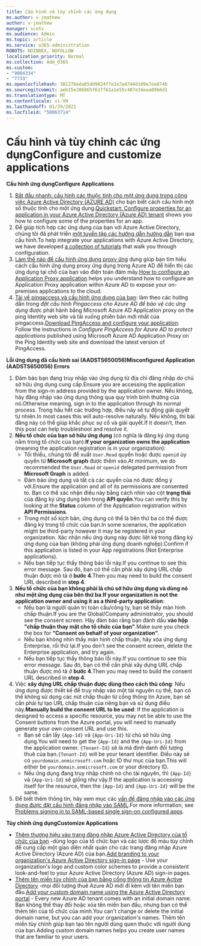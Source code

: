 ```yaml
---
title: Cấu hình và tùy chỉnh các ứng dụng
ms.author: v-jmathew
author: v-jmathew
manager: scotv
ms.audience: Admin
ms.topic: article
ms.service: o365-administration
ROBOTS: NOINDEX, NOFOLLOW
localization_priority: Normal
ms.collection: Adm_O365
ms.custom:
- "9004334"
- "7733"
ms.openlocfilehash: 30127beda85dd9824f7e3a7a4744d109e7ea874b
ms.sourcegitcommit: aeb15e206865f61ff61a1e55c407e34eaa89b6d1
ms.translationtype: MT
ms.contentlocale: vi-VN
ms.lasthandoff: 01/29/2021
ms.locfileid: "50063714"
---
```

# <a name="configure-and-customize-applications"></a><span data-ttu-id="ae179-102">Cấu hình và tùy chỉnh các ứng dụng</span><span class="sxs-lookup"><span data-stu-id="ae179-102">Configure and customize applications</span></span>

<span data-ttu-id="ae179-103">**Cấu hình ứng dụng**</span><span class="sxs-lookup"><span data-stu-id="ae179-103">**Configure Applications**</span></span>

1. <span data-ttu-id="ae179-104">[Bắt đầu nhanh: cấu hình các thuộc tính cho một ứng dụng trong công việc Azure Active Directory (AZURE AD)](https://docs.microsoft.com/azure/active-directory/manage-apps/add-application-portal-configure) cho bạn biết cách cấu hình một số thuộc tính cho một ứng dụng.</span><span class="sxs-lookup"><span data-stu-id="ae179-104">[Quickstart: Configure properties for an application in your Azure Active Directory (Azure AD) tenant](https://docs.microsoft.com/azure/active-directory/manage-apps/add-application-portal-configure) shows you how to configure some of the properties for an app.</span></span>
2. <span data-ttu-id="ae179-105">Để giúp tích hợp các ứng dụng của bạn với Azure Active Directory, chúng tôi đã phát triển [một tuyển tập các hướng dẫn hướng dẫn](https://docs.microsoft.com/azure/active-directory/saas-apps/tutorial-list) bạn qua cấu hình.</span><span class="sxs-lookup"><span data-stu-id="ae179-105">To help integrate your applications with Azure Active Directory, we have developed [a collection of tutorials](https://docs.microsoft.com/azure/active-directory/saas-apps/tutorial-list) that walk you through configuration.</span></span>
3. <span data-ttu-id="ae179-106">[Làm thế nào để cấu hình ứng dụng proxy ứng](https://docs.microsoft.com/azure/active-directory/manage-apps/application-proxy-config-how-to) dụng giúp bạn tìm hiểu cách cấu hình ứng dụng proxy ứng dụng trong Azure AD để hiển thị các ứng dụng tại chỗ của bạn vào điện toán đám mây.</span><span class="sxs-lookup"><span data-stu-id="ae179-106">[How to configure an Application Proxy application](https://docs.microsoft.com/azure/active-directory/manage-apps/application-proxy-config-how-to) helps you understand how to configure an Application Proxy application within Azure AD to expose your on-premises applications to the cloud.</span></span>
4. <span data-ttu-id="ae179-107">[Tải về pingaccess và cấu hình ứng dụng của bạn](https://docs.microsoft.com/azure/active-directory/manage-apps/application-proxy-ping-access-publishing-guide#download-pingaccess-and-configure-your-application): làm theo các hướng dẫn trong *đặt cấu hình Pingaccess cho Azure AD để bảo vệ các ứng dụng* được phát hành bằng Microsoft Azure AD Application proxy on the ping Identity web site và tải xuống phiên bản mới nhất của pingaccess.</span><span class="sxs-lookup"><span data-stu-id="ae179-107">[Download PingAccess and configure your application](https://docs.microsoft.com/azure/active-directory/manage-apps/application-proxy-ping-access-publishing-guide#download-pingaccess-and-configure-your-application): Follow the instructions in *Configure PingAccess for Azure AD to protect applications* published using Microsoft Azure AD Application Proxy on the Ping Identity web site and download the latest version of PingAccess.</span></span>

<span data-ttu-id="ae179-108">**Lỗi ứng dụng đã cấu hình sai (AADSTS650056)**</span><span class="sxs-lookup"><span data-stu-id="ae179-108">**Misconfigured Application (AADSTS650056) Errors**</span></span>

1. <span data-ttu-id="ae179-109">Đảm bảo bạn đang truy nhập vào ứng dụng từ địa chỉ đăng nhập do chủ sở hữu ứng dụng cung cấp.</span><span class="sxs-lookup"><span data-stu-id="ae179-109">Ensure you are accessing the application from the sign-in address provided by the application owner.</span></span> <span data-ttu-id="ae179-110">Nếu không, hãy đăng nhập vào ứng dụng thông qua quy trình bình thường của nó.</span><span class="sxs-lookup"><span data-stu-id="ae179-110">Otherwise meaning, sign in to the application through its normal process.</span></span> <span data-ttu-id="ae179-111">Trong hầu hết các trường hợp, điều này sẽ tự động giải quyết tự nhiên.</span><span class="sxs-lookup"><span data-stu-id="ae179-111">In most cases this will auto-resolve naturally.</span></span> <span data-ttu-id="ae179-112">Nếu không, thì bài đăng này có thể giúp khắc phục sự cố và giải quyết.</span><span class="sxs-lookup"><span data-stu-id="ae179-112">If it doesn’t, then this post can help troubleshoot and resolve it.</span></span>
2. <span data-ttu-id="ae179-113">**Nếu tổ chức của bạn sở hữu ứng dụng** (có nghĩa là đăng ký ứng dụng nằm trong tổ chức của bạn):</span><span class="sxs-lookup"><span data-stu-id="ae179-113">**If your organization owns the application** (meaning the application registration is in your organization):</span></span>
    - <span data-ttu-id="ae179-114">Tối thiểu, chúng tôi đề xuất `User.Read` quyền hoặc được `openid` ủy quyền từ **Microsoft graph** được thêm vào.</span><span class="sxs-lookup"><span data-stu-id="ae179-114">At minimum, we do recommended the `User.Read` or `openid` delegated permission from **Microsoft Graph** is added.</span></span>
    - <span data-ttu-id="ae179-115">Đảm bảo ứng dụng và tất cả các quyền của nó được đồng ý với.</span><span class="sxs-lookup"><span data-stu-id="ae179-115">Ensure the application and all of its permissions are consented to.</span></span> <span data-ttu-id="ae179-116">Bạn có thể xác nhận điều này bằng cách nhìn vào cột **trạng thái** của đăng ký ứng dụng bên trong **API quyền**.</span><span class="sxs-lookup"><span data-stu-id="ae179-116">You can verify this by looking at the **Status** column of the Application registration within **API Permissions**.</span></span>
    - <span data-ttu-id="ae179-117">Trong một số kịch bản, ứng dụng có thể là bên thứ ba có thể được đăng ký trong tổ chức của bạn.</span><span class="sxs-lookup"><span data-stu-id="ae179-117">In some scenarios, the application might be third-party however it may be registered in your organization.</span></span> <span data-ttu-id="ae179-118">Xác nhận nếu ứng dụng này được liệt kê trong đăng ký ứng dụng của bạn (không phải ứng dụng doanh nghiệp).</span><span class="sxs-lookup"><span data-stu-id="ae179-118">Confirm if this application is listed in your App registrations (Not Enterprise applications).</span></span>
    - <span data-ttu-id="ae179-119">Nếu bạn tiếp tục thấy thông báo lỗi này.</span><span class="sxs-lookup"><span data-stu-id="ae179-119">If you continue to see this error message.</span></span> <span data-ttu-id="ae179-120">Sau đó, bạn có thể cần phải xây dựng URL chấp thuận được mô tả ở **bước 4**.</span><span class="sxs-lookup"><span data-stu-id="ae179-120">Then you may need to build the consent URL described in **step 4**.</span></span>
3. <span data-ttu-id="ae179-121">**Nếu tổ chức của bạn không phải là chủ sở hữu ứng dụng và dùng nó như một ứng dụng của bên thứ ba**:</span><span class="sxs-lookup"><span data-stu-id="ae179-121">**If your organization is not the application owner and using it as a third-party application**:</span></span>
    - <span data-ttu-id="ae179-122">Nếu bạn là người quản trị toàn cầu/công ty, bạn sẽ thấy màn hình chấp thuận.</span><span class="sxs-lookup"><span data-stu-id="ae179-122">If you are the Global/Company administrator, you should see the consent screen.</span></span> <span data-ttu-id="ae179-123">Hãy đảm bảo rằng bạn đánh dấu **vào hộp "chấp thuận thay mặt cho tổ chức của bạn"**.</span><span class="sxs-lookup"><span data-stu-id="ae179-123">Make sure you check the box for **“Consent on behalf of your organization“**.</span></span>
    - <span data-ttu-id="ae179-124">Nếu bạn không nhìn thấy màn hình chấp thuận, hãy xóa ứng dụng Enterprise, rồi thử lại.</span><span class="sxs-lookup"><span data-stu-id="ae179-124">If you don’t see the consent screen, delete the Enterprise application, and try again.</span></span>
    - <span data-ttu-id="ae179-125">Nếu bạn tiếp tục thấy thông báo lỗi này.</span><span class="sxs-lookup"><span data-stu-id="ae179-125">If you continue to see this error message.</span></span> <span data-ttu-id="ae179-126">Sau đó, bạn có thể cần phải xây dựng URL chấp thuận được mô tả ở **bước 4**.</span><span class="sxs-lookup"><span data-stu-id="ae179-126">Then you may need to build the consent URL described in **step 4**.</span></span>
4. <span data-ttu-id="ae179-127">Việc **xây dựng URL chấp thuận được dùng theo cách thủ công**: Nếu ứng dụng được thiết kế để truy nhập vào một tài nguyên cụ thể, bạn có thể không sử dụng các nút chấp thuận từ cổng thông tin Azure, bạn sẽ cần phải tự tạo URL chấp thuận của riêng bạn và sử dụng điều này.</span><span class="sxs-lookup"><span data-stu-id="ae179-127">**Manually build the consent URL to be used**: If the application is designed to access a specific resource, you may not be able to use the Consent buttons from the Azure portal, you will need to manually generate your own consent URL and use this.</span></span>
    - <span data-ttu-id="ae179-128">Bạn sẽ cần lấy `{App-Id}` và `{App-Uri-Id}` từ chủ sở hữu ứng dụng.</span><span class="sxs-lookup"><span data-stu-id="ae179-128">You will need to get the `{App-Id}` and the `{App-Uri-Id}` from the application owner.</span></span> <span data-ttu-id="ae179-129">`{Tenant-Id}` sẽ là mã định danh đối tượng thuê của bạn.</span><span class="sxs-lookup"><span data-stu-id="ae179-129">`{Tenant-Id}` will be your tenant identifier.</span></span> <span data-ttu-id="ae179-130">Điều này sẽ có `yourdomain.onmicrosoft.com` hoặc ID thư mục của bạn.</span><span class="sxs-lookup"><span data-stu-id="ae179-130">This will either be `yourdomain.onmicrosoft.com` or your directory ID.</span></span>
    - <span data-ttu-id="ae179-131">Nếu ứng dụng đang truy nhập chính nó cho tài nguyên, thì `{App-Id}` và `{App-Uri-Id}` sẽ giống như vậy.</span><span class="sxs-lookup"><span data-stu-id="ae179-131">If the application is accessing itself for the resource, then the `{App-Id}` and `{App-Uri-Id}` will be the same.</span></span>
5. <span data-ttu-id="ae179-132">Để biết thêm thông tin, hãy xem mục các [vấn đề đăng nhập vào các ứng dụng được đặt cấu hình đăng nhập vào SAML](https://docs.microsoft.com/azure/active-directory/manage-apps/application-sign-in-problem-federated-sso-gallery#misconfigured-application).</span><span class="sxs-lookup"><span data-stu-id="ae179-132">For more information, see [Problems signing in to SAML-based single sign-on configured apps](https://docs.microsoft.com/azure/active-directory/manage-apps/application-sign-in-problem-federated-sso-gallery#misconfigured-application).</span></span>

<span data-ttu-id="ae179-133">**Tùy chỉnh ứng dụng**</span><span class="sxs-lookup"><span data-stu-id="ae179-133">**Customize Applications**</span></span>

- <span data-ttu-id="ae179-134">[Thêm thương hiệu vào trang đăng nhập Azure Active Directory của tổ chức của bạn](https://docs.microsoft.com/azure/active-directory/fundamentals/customize-branding) -dùng logo của tổ chức bạn và các lược đồ màu tùy chỉnh để cung cấp một giao diện nhất quán cho các trang đăng nhập Azure Active Directory (Azure AD) của bạn.</span><span class="sxs-lookup"><span data-stu-id="ae179-134">[Add branding to your organization's Azure Active Directory sign-in page](https://docs.microsoft.com/azure/active-directory/fundamentals/customize-branding) - Use your organization's logo and custom color schemes to provide a consistent look-and-feel to your Azure Active Directory (Azure AD) sign-in pages.</span></span>
- <span data-ttu-id="ae179-135">[Thêm tên miền tùy chỉnh của bạn bằng cổng thông tin Azure Active Directory](https://docs.microsoft.com/azure/active-directory/fundamentals/add-custom-domain) -mọi đối tượng thuê Azure AD mới đi kèm với tên miền ban đầu.</span><span class="sxs-lookup"><span data-stu-id="ae179-135">[Add your custom domain name using the Azure Active Directory portal](https://docs.microsoft.com/azure/active-directory/fundamentals/add-custom-domain) - Every new Azure AD tenant comes with an initial domain name.</span></span> <span data-ttu-id="ae179-136">Bạn không thể thay đổi hoặc xóa tên miền ban đầu, nhưng bạn có thể thêm tên của tổ chức của mình.</span><span class="sxs-lookup"><span data-stu-id="ae179-136">You can't change or delete the initial domain name, but you can add your organization's names.</span></span> <span data-ttu-id="ae179-137">Thêm tên miền tùy chỉnh giúp bạn tạo tên người dùng quen thuộc với người dùng của bạn.</span><span class="sxs-lookup"><span data-stu-id="ae179-137">Adding custom domain names helps you create user names that are familiar to your users.</span></span>
